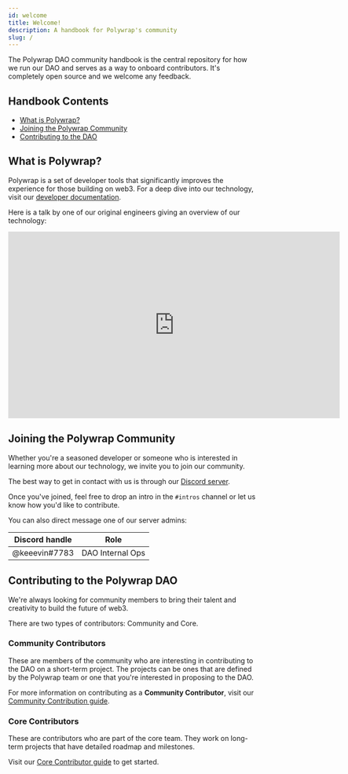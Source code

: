 ```yaml
---
id: welcome
title: Welcome!
description: A handbook for Polywrap's community
slug: /
---
```


The Polywrap DAO community handbook is the central repository for how we run our DAO and serves as a way to onboard contributors. It's completely open source and we welcome any feedback.

## Handbook Contents

- [What is Polywrap?](#what-is-polywrap)
- [Joining the Polywrap Community](#joining-the-polywrap-community)
- [Contributing to the DAO](#contributing-to-the-dao)

## What is Polywrap?

<!-- TODO: add link to developer documentation -->

Polywrap is a set of developer tools that significantly improves the experience for those building on web3. For a deep dive into our technology, visit our [developer documentation](#).

Here is a talk by one of our original engineers giving an overview of our technology:

<iframe width="675" height="380" src="https://www.youtube.com/embed/uOJznNDxcck" frameborder="0" allow="accelerometer; autoplay; encrypted-media; gyroscope; picture-in-picture" allowfullscreen></iframe>

## Joining the Polywrap Community

Whether you're a seasoned developer or someone who is interested in learning more about our technology, we invite you to join our community.

The best way to get in contact with us is through our [Discord server](https://discord.com/invite/bGsqQrNhqd).

Once you've joined, feel free to drop an intro in the `#intros` channel or let us know how you'd like to contribute.

You can also direct message one of our server admins:

| Discord handle | Role             |
| -------------- | ---------------- |
| @keeevin#7783  | DAO Internal Ops |

## Contributing to the Polywrap DAO

We're always looking for community members to bring their talent and creativity to build the future of web3.

There are two types of contributors: Community and Core.

### Community Contributors

These are members of the community who are interesting in contributing to the DAO on a short-term project. The projects can be ones that are defined by the Polywrap team or one that you're interested in proposing to the DAO.

For more information on contributing as a **Community Contributor**, visit our [Community Contribution guide](/contributor-guide/community-contributor).

### Core Contributors

These are contributors who are part of the core team. They work on long-term projects that have detailed roadmap and milestones.

Visit our [Core Contributor guide](/contributor-guide/core-contributors) to get started.
